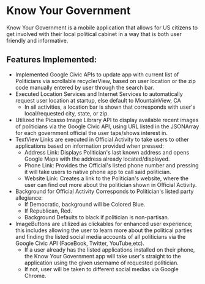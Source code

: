 # Know Your Government

Know Your Government is a mobile application that allows for US citizens to get involved with their local political cabinet in a
way that is both user friendly and informative.


## Features Implemented:
- Implemented Google Civic APIs to update app with current list of Politicians via scrollable recyclerView, based on user location 
  or the zip code manually entered by user through the search bar.
- Executed Location Services and Internet Services to automatically request user location at startup, else default to MountainView, CA
  - In all activities, a location bar is shown that corresponds with user's local/requested city, state, or zip.
- Utilized the Picasso Image Library API to display available recent images of politicians via the Google Civic API, using URL 
  listed in the JSONArray for each government official the user taps/shows interest in.
- TextView Links are executed in Official Activity to take users to other applications based on information provided when pressed:
  - Address Link: Displays Politician's last known address and opens Google Maps with the address already located/displayed.
  - Phone Link: Provides the Official's listed phone number and pressing it will take users to native phone app to call said politician.
  - Website Link: Creates a link to the Politician's website, where the user can find out more about the politician shown in Official Activity.
- Background for Official Activity Corresponds to Politician's listed party allegiance:
  - If Democratic, background will be Colored Blue.
  - If Republican, Red.
  - Background Defaults to black if politician is non-partisan.
- ImageButtons are utilized as clickables for enhanced user experience; this includes allowing the user to learn more about the political parties
  and finding the listed social media accounts of all politicians via the Google Civic API (FaceBook, Twitter, YouTube,etc).
    - If a user already has the listed applications installed on their phone, the Know Your Government app will take user's straight to
      the application using the given username of requested politician.
    - If not, user will be taken to different social medias via Google Chrome.
